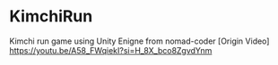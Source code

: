 # KimchiRun
Kimchi run game using Unity Enigne from nomad-coder
[Origin Video] https://youtu.be/A58_FWqiekI?si=H_8X_bco8ZgvdYnm
